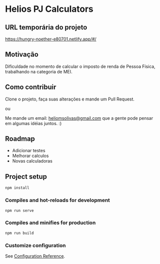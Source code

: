 # Helios PJ Calculators

## URL temporária do projeto

https://hungry-noether-e80701.netlify.app/#/

## Motivação

Dificuldade no momento de calcular o imposto de renda de Pessoa Física, trabalhando
na categoria de MEI.

## Como contribuir

Clone o projeto, faça suas alterações e mande um Pull Request.

ou

Me mande um email: heliomsolivas@gmail.com que a gente pode pensar em algumas idéias juntos. :)

## Roadmap

- Adicionar testes
- Melhorar calculos
- Novas calculadoras

## Project setup
```
npm install
```

### Compiles and hot-reloads for development
```
npm run serve
```

### Compiles and minifies for production
```
npm run build
```

### Customize configuration
See [Configuration Reference](https://cli.vuejs.org/config/).